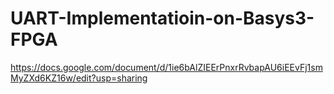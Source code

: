 # UART-Implementatioin-on-Basys3-FPGA
https://docs.google.com/document/d/1ie6bAlZIEErPnxrRvbapAU6iEEvFj1smMyZXd6KZ16w/edit?usp=sharing
